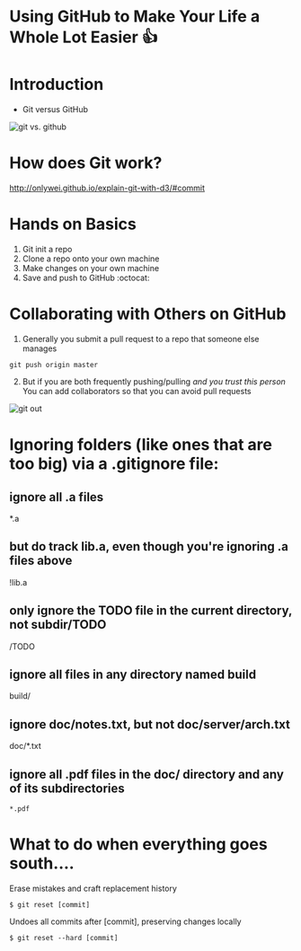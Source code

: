 
# Using GitHub to Make Your Life a Whole Lot Easier  :+1:


# Introduction
* Git versus GitHub


![git vs. github](https://blog.devmountain.com/wp-content/uploads/2019/07/Gitvs.Github-1a.jpg)

# How does Git work?
http://onlywei.github.io/explain-git-with-d3/#commit

# Hands on Basics
1. Git init a repo
2. Clone a repo onto your own machine
3. Make changes on your own machine
4. Save and push to GitHub :octocat:

# Collaborating with Others on GitHub

1. Generally you submit a pull request to a repo that someone else manages
```
git push origin master
```


2.  But if you are both frequently pushing/pulling *and you trust this person* You can add collaborators so that you can avoid pull requests


![git out](https://rafikitechnology.files.wordpress.com/2019/07/git-emergency-procedure.png)



# Ignoring folders (like ones that are too big) via a .gitignore file:

## ignore all .a files
*.a

## but do track lib.a, even though you're ignoring .a files above
!lib.a

## only ignore the TODO file in the current directory, not subdir/TODO
/TODO

## ignore all files in any directory named build
build/

## ignore doc/notes.txt, but not doc/server/arch.txt
doc/*.txt

## ignore all .pdf files in the doc/ directory and any of its subdirectories
```
*.pdf
```
# What to do when everything goes south....

Erase mistakes and craft replacement history
```
$ git reset [commit]
```
Undoes all commits after [commit], preserving changes locally
```
$ git reset --hard [commit]
```
